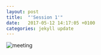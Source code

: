 ```yaml
---
layout: post
title:  "'Session 1'"
date:   2017-05-12 14:17:05 +0100
categories: jekyll update
---
```



<img src="{{ site.url }}/assets/meeting.gif" class="w-100" alt="meeting">
